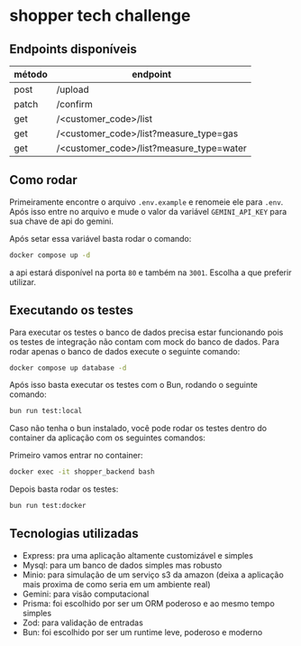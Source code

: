 # shopper tech challenge

## Endpoints disponíveis

|método|endpoint|
|---|---|
|post|/upload|
|patch|/confirm|
|get|/<customer_code>/list|
|get|/<customer_code>/list?measure_type=gas|
|get|/<customer_code>/list?measure_type=water|

## Como rodar

Primeiramente encontre o arquivo ```.env.example``` e renomeie ele para ```.env```. Após isso entre no arquivo e mude o valor da variável ```GEMINI_API_KEY``` para sua chave de api do gemini.

Após setar essa variável basta rodar o comando:

```bash
docker compose up -d
```

a api estará disponível na porta ```80``` e também na ```3001```. Escolha a que preferir utilizar.

## Executando os testes

Para executar os testes o banco de dados precisa estar funcionando pois os testes de integração não contam com mock do banco de dados. Para rodar apenas o banco de dados execute o seguinte comando:

```bash
docker compose up database -d
```

Após isso basta executar os testes com o Bun, rodando o seguinte comando:

```bash
bun run test:local
```

Caso não tenha o bun instalado, você pode rodar os testes dentro do container da aplicação com os seguintes comandos:

Primeiro vamos entrar no container:

```bash
docker exec -it shopper_backend bash
```

Depois basta rodar os testes:

```bash
bun run test:docker
```

## Tecnologias utilizadas

- Express: pra uma aplicação altamente customizável e simples
- Mysql: para um banco de dados simples mas robusto
- Minio: para simulação de um serviço s3 da amazon (deixa a aplicação mais proxima de como seria em um ambiente real)
- Gemini: para visão computacional
- Prisma: foi escolhido por ser um ORM poderoso e ao mesmo tempo simples
- Zod: para validação de entradas
- Bun: foi escolhido por ser um runtime leve, poderoso e moderno
